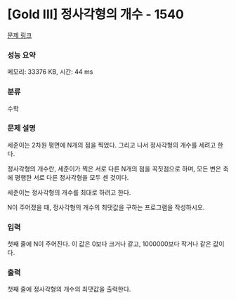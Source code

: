 # [Gold III] 정사각형의 개수 - 1540 

[문제 링크](https://www.acmicpc.net/problem/1540) 

### 성능 요약

메모리: 33376 KB, 시간: 44 ms

### 분류

수학

### 문제 설명

<p>세준이는 2차원 평면에 N개의 점을 찍었다. 그리고 나서 정사각형의 개수를 세려고 한다.</p>

<p>정사각형의 개수란, 세준이가 찍은 서로 다른 N개의 점을 꼭짓점으로 하며, 모든 변은 축에 평행한 서로 다른 정사각형을 모두 센 것이다.</p>

<p>세준이는 정사각형의 개수를 최대로 하려고 한다.</p>

<p>N이 주어졌을 때, 정사각형의 개수의 최댓값을 구하는 프로그램을 작성하시오.</p>

### 입력 

 <p>첫째 줄에 N이 주어진다. 이 값은 0보다 크거나 같고, 1000000보다 작거나 같은 값이다.</p>

### 출력 

 <p>첫째 줄에 정사각형의 개수의 최댓값을 출력한다.</p>

